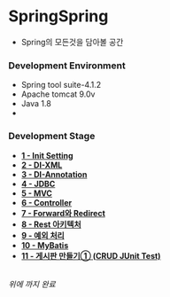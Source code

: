 # SpringSpring

* Spring의 모든것을 담아볼 공간


### Development Environment
* Spring tool suite-4.1.2
* Apache tomcat 9.0v
* Java 1.8
*


### Development Stage
* <a href="https://github.com/doorisopen/SpringSpring/tree/d129bbf2a8d3a585fb650110f8713f4ec2a65bac"><strong>1 - Init Setting</strong></a>
* <a href="https://github.com/doorisopen/SpringSpring/tree/68ba7379e4e4ad202ca82b2dc9ce61bd74fda306"><strong>2 - DI-XML</strong></a>
* <a href="https://github.com/doorisopen/SpringSpring/tree/af621421ebcbcf60e36af78a4a7bfdc7a892aed3"><strong>3 - DI-Annotation</strong></a>
* <a href="https://github.com/doorisopen/SpringSpring/tree/277d82107a895c9f636da9ff2b56344129ff19dd"><strong>4 - JDBC</strong></a>
* <a href="https://github.com/doorisopen/SpringSpring/tree/6f26b4e14d5eedbbcae11783708af0c6064087df"><strong>5 - MVC</strong></a>
* <a href="https://github.com/doorisopen/SpringSpring/tree/32a25bd697f6d704738f4461d6c11267c3f14853"><strong>6 - Controller</strong></a>
* <a href="https://github.com/doorisopen/SpringSpring/tree/3ecbbf611fbc64dd06ea8f88e2257b88ae3323c3"><strong>7 - Forward와 Redirect</strong></a>
* <a href="https://github.com/doorisopen/SpringSpring/tree/6e4a78c59c37800011f1f4bd452c2c741bcf33c2"><strong>8 - Rest 아키텍처</strong></a>
* <a href="https://github.com/doorisopen/SpringSpring/tree/55e32924a3b2bbb9e287e7765e9d234f16d8cb4e"><strong>9 - 예외 처리</strong></a>
* <a href="https://github.com/doorisopen/SpringSpring/tree/1dd8527099f303ac3cb42e088f704a5886119e04"><strong>10 - MyBatis</strong></a>
* <a href="https://github.com/doorisopen/SpringSpring/tree/a35c247f378afe65b935df99520d57f00d2d4d7c"><strong>11 - 게시판 만들기① (CRUD JUnit Test)</strong></a>

<br/>_위에 까지 완료_<br/>